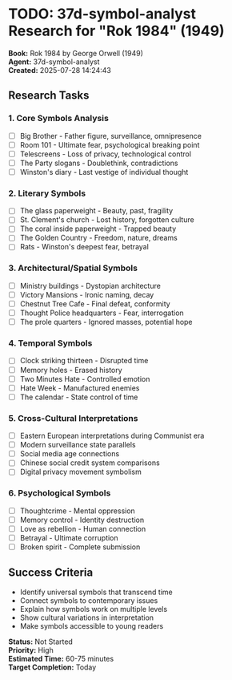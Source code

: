 # TODO: 37d-symbol-analyst Research for "Rok 1984" (1949)

**Book:** Rok 1984 by George Orwell (1949)  
**Agent:** 37d-symbol-analyst  
**Created:** 2025-07-28 14:24:43

## Research Tasks

### 1. Core Symbols Analysis
- [ ] Big Brother - Father figure, surveillance, omnipresence
- [ ] Room 101 - Ultimate fear, psychological breaking point
- [ ] Telescreens - Loss of privacy, technological control
- [ ] The Party slogans - Doublethink, contradictions
- [ ] Winston's diary - Last vestige of individual thought

### 2. Literary Symbols
- [ ] The glass paperweight - Beauty, past, fragility
- [ ] St. Clement's church - Lost history, forgotten culture
- [ ] The coral inside paperweight - Trapped beauty
- [ ] The Golden Country - Freedom, nature, dreams
- [ ] Rats - Winston's deepest fear, betrayal

### 3. Architectural/Spatial Symbols
- [ ] Ministry buildings - Dystopian architecture
- [ ] Victory Mansions - Ironic naming, decay
- [ ] Chestnut Tree Cafe - Final defeat, conformity
- [ ] Thought Police headquarters - Fear, interrogation
- [ ] The prole quarters - Ignored masses, potential hope

### 4. Temporal Symbols
- [ ] Clock striking thirteen - Disrupted time
- [ ] Memory holes - Erased history
- [ ] Two Minutes Hate - Controlled emotion
- [ ] Hate Week - Manufactured enemies
- [ ] The calendar - State control of time

### 5. Cross-Cultural Interpretations
- [ ] Eastern European interpretations during Communist era
- [ ] Modern surveillance state parallels
- [ ] Social media age connections
- [ ] Chinese social credit system comparisons
- [ ] Digital privacy movement symbolism

### 6. Psychological Symbols
- [ ] Thoughtcrime - Mental oppression
- [ ] Memory control - Identity destruction
- [ ] Love as rebellion - Human connection
- [ ] Betrayal - Ultimate corruption
- [ ] Broken spirit - Complete submission

## Success Criteria
- Identify universal symbols that transcend time
- Connect symbols to contemporary issues
- Explain how symbols work on multiple levels
- Show cultural variations in interpretation
- Make symbols accessible to young readers

**Status:** Not Started  
**Priority:** High  
**Estimated Time:** 60-75 minutes  
**Target Completion:** Today